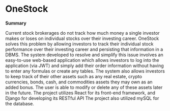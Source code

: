 # OneStock

**Summary**

Current stock brokerages do not track how much money a single investor makes or loses on individual stocks over their investing career. OneStock solves this problem by allowing investors to track their individual stock performance over their investing career and persisting that information in a DBMS. The system developed to resolve and simplify this issue involves an easy-to-use web-based application which allows investors to log into the application (via JWT) and simply add their order information without having to enter any formulas or create any tables. The system also allows investors to keep track of their other assets such as any real estate, crypto currencies, bonds, cash, and commodities assets they may own as an added bonus. The user is able to modify or delete any of these assets later in the future. The project utilizes React for its front-end framework, and Django for developing its RESTful API The project also utilized mySQL for the database.
